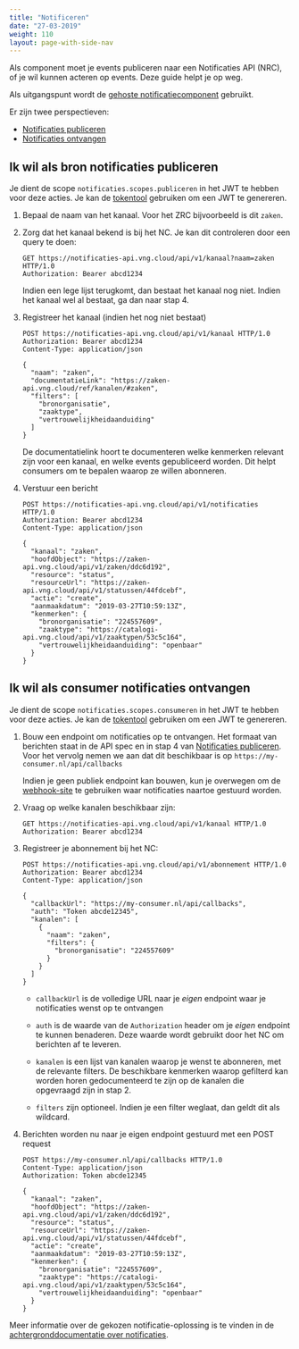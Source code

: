 ```yaml
---
title: "Notificeren"
date: "27-03-2019"
weight: 110
layout: page-with-side-nav
---
```


Als component moet je events publiceren naar een Notificaties API (NRC), of je wil kunnen acteren op
events. Deze guide helpt je op weg.

Als uitgangspunt wordt de [gehoste notificatiecomponent](https://notificaties-api.vng.cloud/)
gebruikt.

Er zijn twee perspectieven:

- [Notificaties publiceren](#ik-wil-als-bron-notificaties-publiceren)
- [Notificaties ontvangen](#ik-wil-als-consumer-notificaties-ontvangen)

## Ik wil als bron notificaties publiceren

Je dient de scope `notificaties.scopes.publiceren` in het JWT te hebben voor deze acties. Je kan de
[tokentool][token-generator] gebruiken om een JWT te genereren.

1. Bepaal de naam van het kanaal. Voor het ZRC bijvoorbeeld is dit `zaken`.

2. Zorg dat het kanaal bekend is bij het NC. Je kan dit controleren door een query te doen:

   ```http
   GET https://notificaties-api.vng.cloud/api/v1/kanaal?naam=zaken HTTP/1.0
   Authorization: Bearer abcd1234
   ```

   Indien een lege lijst terugkomt, dan bestaat het kanaal nog niet. Indien het kanaal wel al
   bestaat, ga dan naar stap 4.

3. Registreer het kanaal (indien het nog niet bestaat)

   ```http
   POST https://notificaties-api.vng.cloud/api/v1/kanaal HTTP/1.0
   Authorization: Bearer abcd1234
   Content-Type: application/json

   {
     "naam": "zaken",
     "documentatieLink": "https://zaken-api.vng.cloud/ref/kanalen/#zaken",
     "filters": [
       "bronorganisatie",
       "zaaktype",
       "vertrouwelijkheidaanduiding"
     ]
   }
   ```

   De documentatielink hoort te documenteren welke kenmerken relevant zijn voor een kanaal, en welke
   events gepubliceerd worden. Dit helpt consumers om te bepalen waarop ze willen abonneren.

4. Verstuur een bericht

   ```http
   POST https://notificaties-api.vng.cloud/api/v1/notificaties HTTP/1.0
   Authorization: Bearer abcd1234
   Content-Type: application/json

   {
     "kanaal": "zaken",
     "hoofdObject": "https://zaken-api.vng.cloud/api/v1/zaken/ddc6d192",
     "resource": "status",
     "resourceUrl": "https://zaken-api.vng.cloud/api/v1/statussen/44fdcebf",
     "actie": "create",
     "aanmaakdatum": "2019-03-27T10:59:13Z",
     "kenmerken": {
       "bronorganisatie": "224557609",
       "zaaktype": "https://catalogi-api.vng.cloud/api/v1/zaaktypen/53c5c164",
       "vertrouwelijkheidaanduiding": "openbaar"
     }
   }
   ```

## Ik wil als consumer notificaties ontvangen

Je dient de scope `notificaties.scopes.consumeren` in het JWT te hebben voor deze acties. Je kan de
[tokentool][token-generator] gebruiken om een JWT te genereren.

1. Bouw een endpoint om notificaties op te ontvangen. Het formaat van berichten staat in de API spec
   en in stap 4 van [Notificaties publiceren](#ik-wil-als-bron-notificaties-publiceren). Voor het
   vervolg nemen we aan dat dit beschikbaar is op `https://my-consumer.nl/api/callbacks`

   Indien je geen publiek endpoint kan bouwen, kun je overwegen om de [webhook-site][webhook-site]
   te gebruiken waar notificaties naartoe gestuurd worden.

2. Vraag op welke kanalen beschikbaar zijn:

   ```http
   GET https://notificaties-api.vng.cloud/api/v1/kanaal HTTP/1.0
   Authorization: Bearer abcd1234
   ```

3. Registreer je abonnement bij het NC:

   ```http
   POST https://notificaties-api.vng.cloud/api/v1/abonnement HTTP/1.0
   Authorization: Bearer abcd1234
   Content-Type: application/json

   {
     "callbackUrl": "https://my-consumer.nl/api/callbacks",
     "auth": "Token abcde12345",
     "kanalen": [
       {
         "naam": "zaken",
         "filters": {
           "bronorganisatie": "224557609"
         }
       }
     ]
   }
   ```

   - `callbackUrl` is de volledige URL naar je _eigen_ endpoint waar je notificaties wenst op te
     ontvangen

   - `auth` is de waarde van de `Authorization` header om je _eigen_ endpoint te kunnen benaderen.
     Deze waarde wordt gebruikt door het NC om berichten af te leveren.

   - `kanalen` is een lijst van kanalen waarop je wenst te abonneren, met de relevante filters. De
     beschikbare kenmerken waarop gefilterd kan worden horen gedocumenteerd te zijn op de kanalen
     die opgevraagd zijn in stap 2.

   - `filters` zijn optioneel. Indien je een filter weglaat, dan geldt dit als wildcard.

4. Berichten worden nu naar je eigen endpoint gestuurd met een POST request

   ```http
   POST https://my-consumer.nl/api/callbacks HTTP/1.0
   Content-Type: application/json
   Authorization: Token abcde12345

   {
     "kanaal": "zaken",
     "hoofdObject": "https://zaken-api.vng.cloud/api/v1/zaken/ddc6d192",
     "resource": "status",
     "resourceUrl": "https://zaken-api.vng.cloud/api/v1/statussen/44fdcebf",
     "actie": "create",
     "aanmaakdatum": "2019-03-27T10:59:13Z",
     "kenmerken": {
       "bronorganisatie": "224557609",
       "zaaktype": "https://catalogi-api.vng.cloud/api/v1/zaaktypen/53c5c164",
       "vertrouwelijkheidaanduiding": "openbaar"
     }
   }
   ```

Meer informatie over de gekozen notificatie-oplossing is te vinden in de
[achtergronddocumentatie over notificaties](/themas/achtergronddocumentatie/notificaties).

[token-generator]: (https://zaken-auth.vng.cloud)
[webhook-site]: (https://webhook.site)
